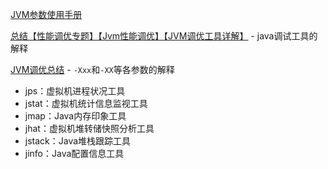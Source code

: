 [JVM参数使用手册](https://segmentfault.com/a/1190000010603813)

[总结【性能调优专题】【Jvm性能调优】【JVM调优工具详解】](https://zhuanlan.zhihu.com/p/154172545)
    - java调试工具的解释

[JVM调优总结](https://www.cnblogs.com/houziwty/p/6178032.html)
    - `-Xxx`和`-XX`等各参数的解释

- jps：虚拟机进程状况工具
- jstat：虚拟机统计信息监视工具
- jmap：Java内存印象工具
- jhat：虚拟机堆转储快照分析工具
- jstack：Java堆栈跟踪工具
- jinfo：Java配置信息工具

